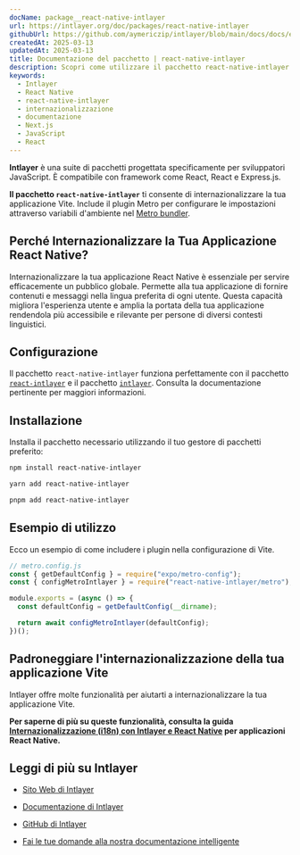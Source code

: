 ```yaml
---
docName: package__react-native-intlayer
url: https://intlayer.org/doc/packages/react-native-intlayer
githubUrl: https://github.com/aymericzip/intlayer/blob/main/docs/docs/en/packages/react-native-intlayer/index.md
createdAt: 2025-03-13
updatedAt: 2025-03-13
title: Documentazione del pacchetto | react-native-intlayer
description: Scopri come utilizzare il pacchetto react-native-intlayer
keywords:
  - Intlayer
  - React Native
  - react-native-intlayer
  - internazionalizzazione
  - documentazione
  - Next.js
  - JavaScript
  - React
---
```


**Intlayer** è una suite di pacchetti progettata specificamente per sviluppatori JavaScript. È compatibile con framework come React, React e Express.js.

**Il pacchetto `react-native-intlayer`** ti consente di internazionalizzare la tua applicazione Vite. Include il plugin Metro per configurare le impostazioni attraverso variabili d'ambiente nel [Metro bundler](https://docs.expo.dev/guides/customizing-metro/).

## Perché Internazionalizzare la Tua Applicazione React Native?

Internazionalizzare la tua applicazione React Native è essenziale per servire efficacemente un pubblico globale. Permette alla tua applicazione di fornire contenuti e messaggi nella lingua preferita di ogni utente. Questa capacità migliora l'esperienza utente e amplia la portata della tua applicazione rendendola più accessibile e rilevante per persone di diversi contesti linguistici.

## Configurazione

Il pacchetto `react-native-intlayer` funziona perfettamente con il pacchetto [`react-intlayer`](https://github.com/aymericzip/intlayer/blob/main/docs/docs/it/packages/react-intlayer/index.md) e il pacchetto [`intlayer`](https://github.com/aymericzip/intlayer/blob/main/docs/docs/it/packages/intlayer/index.md). Consulta la documentazione pertinente per maggiori informazioni.

## Installazione

Installa il pacchetto necessario utilizzando il tuo gestore di pacchetti preferito:

```bash packageManager="npm"
npm install react-native-intlayer
```

```bash packageManager="yarn"
yarn add react-native-intlayer
```

```bash packageManager="pnpm"
pnpm add react-native-intlayer
```

## Esempio di utilizzo

Ecco un esempio di come includere i plugin nella configurazione di Vite.

```js
// metro.config.js
const { getDefaultConfig } = require("expo/metro-config");
const { configMetroIntlayer } = require("react-native-intlayer/metro");

module.exports = (async () => {
  const defaultConfig = getDefaultConfig(__dirname);

  return await configMetroIntlayer(defaultConfig);
})();
```

## Padroneggiare l'internazionalizzazione della tua applicazione Vite

Intlayer offre molte funzionalità per aiutarti a internazionalizzare la tua applicazione Vite.

**Per saperne di più su queste funzionalità, consulta la guida [Internazionalizzazione (i18n) con Intlayer e React Native](https://github.com/aymericzip/intlayer/blob/main/docs/docs/it/intlayer_with_react_native+expo.md) per applicazioni React Native.**

## Leggi di più su Intlayer

- [Sito Web di Intlayer](https://intlayer.org)
- [Documentazione di Intlayer](https://intlayer.org/doc)
- [GitHub di Intlayer](https://github.com/aymericzip/intlayer)

- [Fai le tue domande alla nostra documentazione intelligente](https://intlayer.org/docchat)
